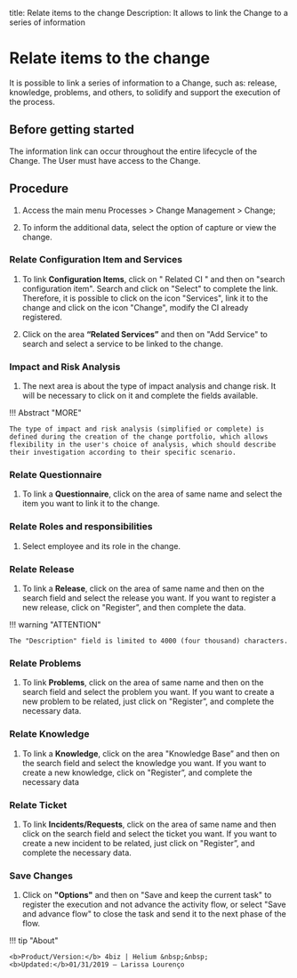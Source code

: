 title: Relate items to the change
Description: It allows to link the Change to a series of information

# Relate items to the change

It is possible to link a series of information to a Change, such as: release, knowledge, problems, and others, to solidify and support the execution of the process.

## Before getting started

The information link can occur throughout the entire lifecycle of the Change. The User must have access to the Change.

## Procedure

1.  Access the main menu Processes \>
    Change Management \> Change;

2.  To inform the additional data, select the option of capture or view the change.

### Relate Configuration Item and Services

1.  To link **Configuration Items**, click on " Related CI " and then on "search configuration item". Search and click on "Select" to complete the link. Therefore, it is possible to click on the icon "Services", link it to the change and click on the icon "Change", modify the CI already registered.

2.  Click on the area **“Related Services”** and then on "Add Service" to search and select a service to be linked to the change.

### Impact and Risk Analysis

1.  The next area is about the type of impact analysis and change risk. It will be necessary to click on it and complete the fields available.

!!! Abstract "MORE"

    The type of impact and risk analysis (simplified or complete) is defined during the creation of the change portfolio, which allows flexibility in the user's choice of analysis, which should describe their investigation according to their specific scenario.

### Relate Questionnaire

1.  To link a **Questionnaire**, click on the area of same name and select the item you want to link it to the change.

### Relate Roles and responsibilities

1.  Select employee and its role in the change.

### Relate Release

1.  To link a **Release**, click on the area of same name and then on the search field and select the release you want. If you want to register a new release, click on "Register”, and then complete the data.

!!! warning "ATTENTION"

    The "Description" field is limited to 4000 (four thousand) characters.

### Relate Problems

1.  To link **Problems**, click on the area of same name and then on the search field and select the problem you want. If you want to create a new problem to be related, just click on "Register”, and complete the necessary data.

### Relate Knowledge

1. To link a **Knowledge**, click on the area "Knowledge Base” and then on the search field and select the knowledge you want. If you want to create a new knowledge, click on "Register”, and complete the necessary data

### Relate Ticket

1. To link **Incidents/Requests**, click on the area of same name and then click on the search field and select the ticket you want. If you want to create a new incident to be related, just click on "Register”, and complete the necessary data.

### Save Changes

1. Click on **"Options"** and then on "Save and keep the current task" to register the execution and not advance the activity flow, or select "Save and advance flow" to close the task and send it to the next phase of the flow.

!!! tip "About"

    <b>Product/Version:</b> 4biz | Helium &nbsp;&nbsp;
    <b>Updated:</b>01/31/2019 – Larissa Lourenço

